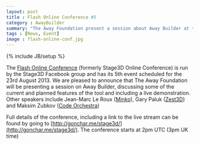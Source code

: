 ```yaml
---
layout: post
title : Flash Online Conference #5
category : AwayBuilder
summary: "The Away Foundation present a session about Away Builder at the Flash Online Conference #5 on the 23rd August"
tags : [News, Event]
image : flash-online-conf.jpg
---
```

{% include JB/setup %}

The [Flash Online Conference](http://gonchar.me/stage3d/) (formerly Stage3D Online Conference) is run by the Stage3D Facebook group and has its 5th event scheduled for the 23rd August 2013. We are pleased to announce that The Away Foundation will be presenting a session on Away Builder, discussing some of the current and planned features of the tool and including a live demonstration. Other speakers include Jean-Marc Le Roux ([Minko](http://aerys.in/minko/)), Gary Paluk ([Zest3D](https://twitter.com/Zest3D)) and Maksim Zubkov ([Code Orchestra](http://codeorchestra.com/))

Full details of the conference, including a link to the live stream can be found by going to [http://gonchar.me/stage3d/](http://gonchar.me/stage3d/). The conference starts at 2pm UTC (3pm UK time)